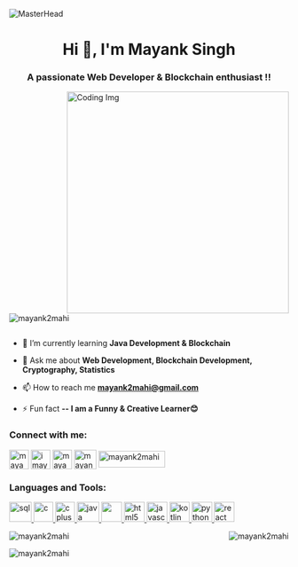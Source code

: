 ![MasterHead](https://web-dev-resources-gjwjfab.spheron.app/images/development.gif)
<h1 align="center">Hi 👋, I'm Mayank Singh</h1>
<h3 align="center">A passionate Web Developer & Blockchain enthusiast !!</h3>

<img align="right" alt="Coding Img" width="400" src="https://media0.giphy.com/media/fkZukR450RQ1qnGaq9/giphy.gif?cid=ecf05e47ad602sutm2fpti4if8iziehdpyc5rkzuvpmfx862&ep=v1_gifs_related&rid=giphy.gif&ct=s">

<p align="left"> <img src="https://komarev.com/ghpvc/?username=mayank2mahi&label=Profile%20views&color=0e75b6&style=flat" alt="mayank2mahi" /> </p>

<p align="left"> <a href="https://twitter.com/" target="blank"><img src="https://img.shields.io/twitter/follow/?logo=twitter&style=for-the-badge" alt="" /></a> </p>

- 🌱 I’m currently learning **Java Development & Blockchain**

- 💬 Ask me about **Web Development, Blockchain Development, Cryptography, Statistics**

- 📫 How to reach me **mayank2mahi@gmail.com**

- ⚡ Fun fact **-- I am a Funny & Creative Learner😊**

<h3 align="left">Connect with me:</h3>
<p align="left">
<a href="https://linkedin.com/in/mayank2mahi" target="blank"><img align="center" src="https://cdn1.iconfinder.com/data/icons/logotypes/32/circle-linkedin-512.png" alt="mayank2mahi" height="35" width="35" /></a>
<a href="https://instagram.com/imayankmahi" target="blank"><img align="center" src="https://cdn4.iconfinder.com/data/icons/social-media-2210/24/Instagram-512.png" alt="imayankmahi" height="35" width="35" /></a>
<a href="https://leetcode.com/u/mayank2mahi/" target="blank"><img align="center" src="https://encrypted-tbn0.gstatic.com/images?q=tbn:ANd9GcTaRFQOY55ILUfxAMD-QQE_nRFL7wSlIX_RJQ&s" alt="mayank2mahi" height="35" width="35" /></a>
<a href="https://www.codechef.com/users/imayankmahi" target="blank"><img align="center" src="https://avatars.githubusercontent.com/u/11960354?v=4" alt="mayank2mahi" height="35" width="40" /></a>
<a href="https://codeforces.com/profile/mayank2mahi" target="blank"><img align="center" src="https://upload.wikimedia.org/wikipedia/commons/thumb/b/b1/Codeforces_logo.svg/2560px-Codeforces_logo.svg.png" alt="mayank2mahi" height="30" width="120" /></a>
</p>

<h3 align="left">Languages and Tools:</h3>
<p align="left"> <a href="https://www.mysql.com/" target="_blank" rel="noreferrer"> <img src="https://static-00.iconduck.com/assets.00/sql-database-sql-azure-icon-976x1024-eobwqz2q.png" alt="sql" width="40" height="36"/> </a> <a href="https://www.cprogramming.com/" target="_blank" rel="noreferrer"> <img src="https://upload.wikimedia.org/wikipedia/commons/1/19/C_Logo.png" alt="c" width="35" height="36"/> </a> <a href="https://www.w3schools.com/cpp/" target="_blank" rel="noreferrer"> <img src="https://upload.wikimedia.org/wikipedia/commons/thumb/1/18/ISO_C%2B%2B_Logo.svg/1822px-ISO_C%2B%2B_Logo.svg.png" alt="cplusplus" width="35" height="36"/> </a> <a href="https://www.java.com/" target="_blank" rel="noreferrer"> <img src="https://brandslogos.com/wp-content/uploads/images/large/java-logo-1.png" alt="java" width="40" height="36"/> </a> <a href="https://www.w3schools.com/css/" target="_blank" rel="noreferrer"> <img src="https://upload.wikimedia.org/wikipedia/commons/thumb/6/62/CSS3_logo.svg/800px-CSS3_logo.svg.png" width="37" height="36"/> </a> <a href="https://www.w3.org/html/" target="_blank" rel="noreferrer"> <img src="https://cdn.cdnlogo.com/logos/h/84/html.svg" alt="html5" width="37" height="36"/> </a> <a href="https://developer.mozilla.org/en-US/docs/Web/JavaScript" target="_blank" rel="noreferrer"> <img src="https://w1.pngwing.com/pngs/136/126/png-transparent-javascript-logo-angularjs-nodejs-computer-programming-web-development-computer-software-jquery-yellow.png" alt="javascript" width="37" height="36"/> </a> <a href="https://kotlinlang.org/" target="_blank" rel="noreferrer"> <img src="https://upload.wikimedia.org/wikipedia/commons/7/74/Kotlin_Icon.png" alt="kotlin" width="36" height="36"/> </a> <a href="https://www.python.org" target="_blank" rel="noreferrer"> <img src="https://upload.wikimedia.org/wikipedia/commons/thumb/c/c3/Python-logo-notext.svg/1869px-Python-logo-notext.svg.png" alt="python" width="37" height="36"/> </a> <a href="https://reactjs.org/" target="_blank" rel="noreferrer"> <img src="https://cdn4.iconfinder.com/data/icons/logos-3/600/React.js_logo-512.png" alt="react" width="37" height="36"/> </a> </p>

<p>&nbsp;<img align="left" src="https://github-readme-stats.vercel.app/api?username=mayank2mahi&show_icons=true&locale=en" alt="mayank2mahi" /><img align="right" src="https://github-readme-streak-stats.herokuapp.com/?user=mayank2mahi&" alt="mayank2mahi" /></p>

<p><img align="left" src="https://github-readme-stats.vercel.app/api/top-langs?username=mayank2mahi&show_icons=true&locale=en&layout=compact" alt="mayank2mahi" /></p>
